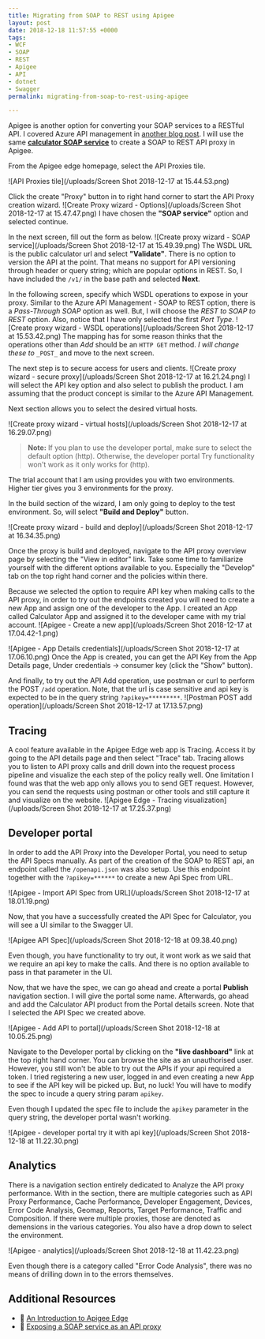 ```yaml
---
title: Migrating from SOAP to REST using Apigee
layout: post
date: 2018-12-18 11:57:55 +0000
tags:
- WCF
- SOAP
- REST
- Apigee
- API
- dotnet
- Swagger
permalink: migrating-from-soap-to-rest-using-apigee

---
```

Apigee is another option for converting your SOAP services to a RESTful API. I covered Azure API management in [another blog post](https://chekkan.com/migrating-from-soap-to-rest-using-azure-api-management). I will use the same [**calculator SOAP service**](http://www.dneonline.com/calculator.asmx?wsdl) to create a SOAP to REST API proxy in Apigee.

From the Apigee edge homepage, select the API Proxies tile.

![API Proxies tile](/uploads/Screen Shot 2018-12-17 at 15.44.53.png)

Click the create "Proxy" button in to right hand corner to start the API Proxy creation wizard.
![Create Proxy wizard - Options](/uploads/Screen Shot 2018-12-17 at 15.47.47.png)
I have chosen the **"SOAP service"** option and selected continue.

In the next screen, fill out the form as below.
![Create proxy wizard - SOAP service](/uploads/Screen Shot 2018-12-17 at 15.49.39.png)
The WSDL URL is the public calculator url and select **"Validate"**. There is no option to version the API at the point. That means no support for API versioning through header or query string; which are popular options in REST. So, I have included the `/v1/` in the base path and selected **Next**.

In the following screen, specify which WSDL operations to expose in your proxy. Similar to the Azure API Management - SOAP to REST option, there is a _Pass-Through SOAP_ option as well. But, I will choose the _REST to SOAP to REST_ option. Also, notice that I have only selected the first _Port Type_.
![Create proxy wizard - WSDL operations](/uploads/Screen Shot 2018-12-17 at 15.53.42.png)
The mapping has for some reason thinks that the operations other than _Add_ should be an `HTTP GET` method. _I will change these to_ `_POST_` and move to the next screen.

The next step is to secure access for users and clients.
![Create proxy wizard - secure proxy](/uploads/Screen Shot 2018-12-17 at 16.21.24.png)
I will select the API key option and also select to publish the product. I am assuming that the product concept is similar to the Azure API Management.

Next section allows you to select the desired virtual hosts.

![Create proxy wizard - virtual hosts](/uploads/Screen Shot 2018-12-17 at 16.29.07.png)

> **Note:** If you plan to use the developer portal, make sure to select the default option (http). Otherwise, the developer portal Try functionality won't work as it only works for (http).

The trial account that I am using provides you with two environments. Higher tier gives you 3 environments for the proxy.

In the build section of the wizard, I am only going to deploy to the test environment. So, will select **"Build and Deploy"** button.

![Create proxy wizard - build and deploy](/uploads/Screen Shot 2018-12-17 at 16.34.35.png)

Once the proxy is build and deployed, navigate to the API proxy overview page by selecting the "View in editor" link. Take some time to familiarize yourself with the different options available to you. Especially the "Develop" tab on the top right hand corner and the policies within there.

Because we selected the option to require API key when making calls to the API proxy, in order to try out the endpoints created you will need to create a new App and assign one of the developer to the App. I created an App called Calculator App and assigned it to the developer came with my trial account.
![Apigee - Create a new app](/uploads/Screen Shot 2018-12-17 at 17.04.42-1.png)

![Apigee - App Details credentials](/uploads/Screen Shot 2018-12-17 at 17.06.10.png)
Once the App is created, you can get the API Key from the App Details page, Under credentials -> consumer key (click the "Show" button).

And finally, to try out the API Add operation, use postman or curl to perform the POST `/add` operation. Note, that the url is case sensitive and api key is expected to be in the query string `?apikey=*********`.
![Postman POST add operation](/uploads/Screen Shot 2018-12-17 at 17.13.57.png)

## Tracing

A cool feature available in the Apigee Edge web app is Tracing. Access it by going to the API details page and then select "Trace" tab. Tracing allows you to listen to API proxy calls and drill down into the request process pipeline and visualize the each step of the policy really well. One limitation I found was that the web app only allows you to send GET request. However, you can send the requests using postman or other tools and still capture it and visualize on the website.
![Apigee Edge - Tracing visualization](/uploads/Screen Shot 2018-12-17 at 17.25.37.png)

## Developer portal

In order to add the API Proxy into the Developer Portal, you need to setup the API Specs manually. As part of the creation of the SOAP to REST api, an endpoint called the `/openapi.json` was also setup. Use this endpoint together with the `?apikey=******` to create a new Api Spec from URL.

![Apigee - Import API Spec from URL](/uploads/Screen Shot 2018-12-17 at 18.01.19.png)

Now, that you have a successfully created the API Spec for Calculator, you will see a UI similar to the Swagger UI.

![Apigee API Spec](/uploads/Screen Shot 2018-12-18 at 09.38.40.png)

Even though, you have functionality to try out, it wont work as we said that we require an api key to make the calls. And there is no option available to pass in that parameter in the UI.

Now, that we have the spec, we can go ahead and create a portal **Publish** navigation section. I will give the portal some name. Afterwards, go ahead and add the Calculator API product from the Portal details screen. Note that I selected the API Spec we created above.

![Apigee - Add API to portal](/uploads/Screen Shot 2018-12-18 at 10.05.25.png)

Navigate to the Developer portal by clicking on the **"live dashboard"** link at the top right hand corner. You can browse the site as an unauthorised user. However, you still won't be able to try out the APIs if your api required a token. I tried registering a new user, logged in and even creating a new App to see if the API key will be picked up. But, no luck! You will have to modify the spec to incude a query string param `apikey`.

Even though I updated the spec file to include the `apikey` parameter in the query string, the developer portal wasn't working.

![Apigee - developer portal try it with api key](/uploads/Screen Shot 2018-12-18 at 11.22.30.png)

## Analytics

There is a navigation section entirely dedicated to Analyze the API proxy performance. With in the section, there are multiple categories such as API Proxy Performance, Cache Performance, Developer Engagement, Devices, Error Code Analysis, Geomap, Reports, Target Performance, Traffic and Composition. If there were multiple proxies, those are denoted as demensions in the various categories. You also have a drop down to select the environment.

![Apigee - analytics](/uploads/Screen Shot 2018-12-18 at 11.42.23.png)

Even though there is a category called "Error Code Analysis", there was no means of drilling down in to the errors themselves.

## Additional Resources

* 🎥 [An Introduction to Apigee Edge](https://youtu.be/jWwmWvhI40Q)
* 🔗 [Exposing a SOAP service as an API proxy
  ](https://docs.apigee.com/api-platform/develop/exposing-soap-service-api-proxy)